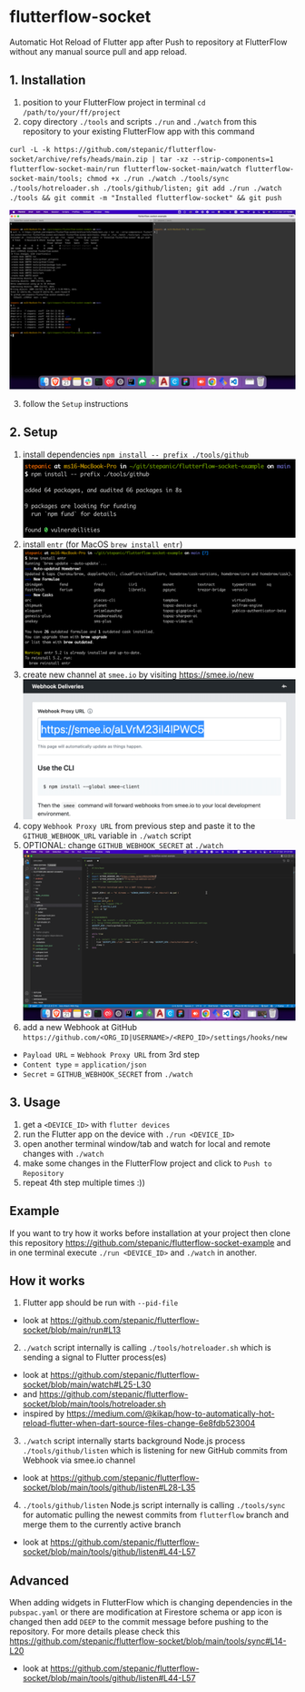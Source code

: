 # flutterflow-socket
Automatic Hot Reload of Flutter app after Push to repository at FlutterFlow without any manual source pull and app reload.

## 1. Installation

1. position to your FlutterFlow project in terminal `cd /path/to/your/ff/project`
2. copy directory `./tools` and scripts `./run` and `./watch` from this repository to your existing FlutterFlow app with this command

`curl -L -k https://github.com/stepanic/flutterflow-socket/archive/refs/heads/main.zip | tar -xz --strip-components=1 flutterflow-socket-main/run flutterflow-socket-main/watch flutterflow-socket-main/tools; chmod +x ./run ./watch ./tools/sync ./tools/hotreloader.sh ./tools/github/listen; git add ./run ./watch ./tools && git commit -m "Installed flutterflow-socket" && git push`

![Installation](https://raw.githubusercontent.com/stepanic/flutterflow-socket/692874364f8fa85fa2c198d6d31a2b7ef48d533e/screenshots/001-installation.png)

3. follow the `Setup` instructions

## 2. Setup

1. install dependencies `npm install -- prefix ./tools/github`
![npm install](https://raw.githubusercontent.com/stepanic/flutterflow-socket/main/screenshots/002-setup-npm-install.png)
2. install `entr` (for MacOS `brew install entr`)
![brew install entr](https://raw.githubusercontent.com/stepanic/flutterflow-socket/main/screenshots/003-setup-brew-install-entr.png)
3. create new channel at `smee.io` by visiting https://smee.io/new
![smee.io/new](https://raw.githubusercontent.com/stepanic/flutterflow-socket/main/screenshots/004-setup-smee-channel.png)
4. copy `Webhook Proxy URL` from previous step and paste it to the `GITHUB_WEBHOOK_URL` variable in `./watch` script
5. OPTIONAL: change `GITHUB_WEBHOOK_SECRET` at `./watch`
![setup ENV variables](https://raw.githubusercontent.com/stepanic/flutterflow-socket/main/screenshots/005-setup-watch-config.png)
6. add a new Webhook at GitHub `https://github.com/<ORG_ID|USERNAME>/<REPO_ID>/settings/hooks/new`
  - `Payload URL` = `Webhook Proxy URL` from 3rd step
  - `Content type` = `application/json`
  - `Secret` = `GITHUB_WEBHOOK_SECRET` from `./watch`

## 3. Usage

1. get a `<DEVICE_ID>` with `flutter devices`
2. run the Flutter app on the device with `./run <DEVICE_ID>`
3. open another terminal window/tab and watch for local and remote changes with `./watch`
4. make some changes in the FlutterFlow project and click to `Push to Repository`
5. repeat 4th step multiple times :))

## Example

If you want to try how it works before installation at your project then clone this repository https://github.com/stepanic/flutterflow-socket-example and in one terminal execute `./run <DEVICE_ID>` and `./watch` in another.

## How it works

1. Flutter app should be run with `--pid-file` 
- look at https://github.com/stepanic/flutterflow-socket/blob/main/run#L13

2. `./watch` script internally is calling `./tools/hotreloader.sh` which is sending a signal to Flutter process(es)
- look at https://github.com/stepanic/flutterflow-socket/blob/main/watch#L25-L30
- and https://github.com/stepanic/flutterflow-socket/blob/main/tools/hotreloader.sh
- inspired by https://medium.com/@kikap/how-to-automatically-hot-reload-flutter-when-dart-source-files-change-6e8fdb523004

3. `./watch` script internally starts background Node.js process `./tools/github/listen` which is listening for new GitHub commits from Webhook via smee.io channel
- look at https://github.com/stepanic/flutterflow-socket/blob/main/tools/github/listen#L28-L35

4. `./tools/github/listen` Node.js script internally is calling `./tools/sync` for automatic pulling the newest commits from `flutterflow` branch and merge them to the currently active branch
- look at https://github.com/stepanic/flutterflow-socket/blob/main/tools/github/listen#L44-L57

## Advanced

When adding widgets in FlutterFlow which is changing dependencies in the `pubspac.yaml` or there are modification at Firestore schema or app icon is changed then add `DEEP` to the commit message before pushing to the repository. For more details please check this https://github.com/stepanic/flutterflow-socket/blob/main/tools/sync#L14-L20

- look at https://github.com/stepanic/flutterflow-socket/blob/main/tools/github/listen#L44-L57


